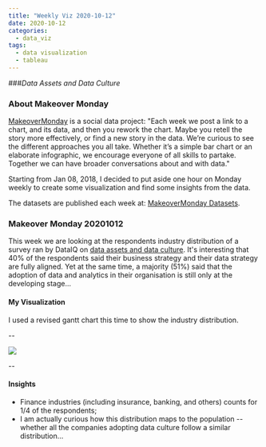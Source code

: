 ```yaml
---
title: "Weekly Viz 2020-10-12"
date: 2020-10-12
categories:
  - data_viz
tags:
  - data visualization
  - tableau
---
```


###*Data Assets and Data Culture*


### About Makeover Monday

[MakeoverMonday](http://www.makeovermonday.co.uk/) is a social data project:
"Each week we post a link to a chart, and its data, and then you rework the chart.
Maybe you retell the story more effectively, or find a new story in the data.
We’re curious to see the different approaches you all take. Whether it’s a simple bar chart or an elaborate infographic, we encourage everyone of all skills to partake.
Together we can have broader conversations about and with data."

Starting from Jan 08, 2018, I decided to put aside one hour on Monday weekly to create some visualization and find some insights from the data.

The datasets are published each week at: [MakeoverMonday Datasets](http://www.makeovermonday.co.uk/data/).

### Makeover Monday 20201012

This week we are looking at the respondents industry distribution of a survey ran by DataIQ on [data assets and data culture](https://www.dataiq.co.uk/market-insight/data-assets-and-data-culture). It's interesting that 40% of the respondents said their business strategy and their data strategy are fully aligned. Yet at the same time, a majority (51%) said that the adoption of data and analytics in their organisation is still only at the developing stage...  

#### My Visualization

I used a revised gantt chart this time to show the industry distribution.   

--  
<div class='tableauPlaceholder' id='viz1602563343572' style='position: relative'>
<noscript><a href='#'>
  <img alt=' ' src='https:&#47;&#47;public.tableau.com&#47;static&#47;images&#47;Ma&#47;MakeOverMonday20201012DataAssetsandDataCulture&#47;Dataassetsanddataculture&#47;1_rss.png' style='border: none' />
</a></noscript>
<object class='tableauViz'  style='display:none;'>
  <param name='host_url' value='https%3A%2F%2Fpublic.tableau.com%2F' />
  <param name='embed_code_version' value='3' />
  <param name='site_root' value='' />
  <param name='name' value='MakeOverMonday20201012DataAssetsandDataCulture&#47;Dataassetsanddataculture' />
  <param name='tabs' value='no' />
  <param name='toolbar' value='yes' />
  <param name='static_image' value='https:&#47;&#47;public.tableau.com&#47;static&#47;images&#47;Ma&#47;MakeOverMonday20201012DataAssetsandDataCulture&#47;Dataassetsanddataculture&#47;1.png' />
  <param name='animate_transition' value='yes' />
  <param name='display_static_image' value='yes' />
  <param name='display_spinner' value='yes' />
  <param name='display_overlay' value='yes' />
  <param name='display_count' value='yes' />
  <param name='language' value='en' />
</object></div>           
<script type='text/javascript'>           
  var divElement = document.getElementById('viz1602563343572');      
  var vizElement = divElement.getElementsByTagName('object')[0];             
  if ( divElement.offsetWidth > 800 ) { vizElement.style.width='800px';vizElement.style.height='627px';} else if ( divElement.offsetWidth > 500 ) { vizElement.style.width='800px';vizElement.style.height='627px';} else { vizElement.style.width='100%';vizElement.style.height='727px';}   
  var scriptElement = document.createElement('script');                 
  scriptElement.src = 'https://public.tableau.com/javascripts/api/viz_v1.js';    
  vizElement.parentNode.insertBefore(scriptElement, vizElement);             
</script>
  
  
--  

#### Insights
* Finance industries (including insurance, banking, and others) counts for 1/4 of the respondents;  
* I am actually curious how this distribution maps to the population -- whether all the companies adopting data culture follow a similar distribution...  

